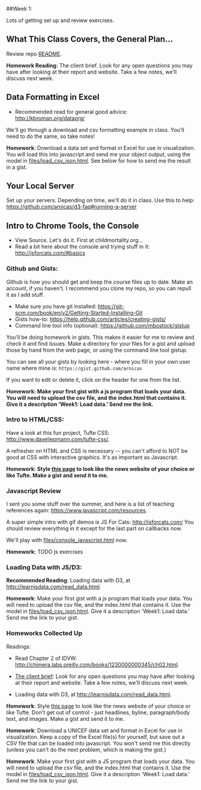 
##Week 1:

Lots of getting set up and review exercises.

## What This Class Covers, the General Plan...

Review repo [README](../README.md).

**Homework Reading**: The client brief.  Look for any open questions you may have after looking at their report and website.  Take a few notes, we'll discuss next week.


## Data Formatting in Excel

* Recommended read for general good advice: http://kbroman.org/dataorg/

We'll go through a download and csv formatting example in class.  You'll need to do the same, so take notes!

**Homework**: Download a data set and format in Excel for use in visualization. You will load this into javascript and send me your object output, using the model in [files/load_csv_json.html](files/load_csv_json.html).  See below for how to send me the result in a gist.


## Your Local Server

Set up your servers. Depending on time, we'll do it in class. Use this to help: https://github.com/arnicas/d3-faq#running-a-server


## Intro to Chrome Tools, the Console

* View Source. Let's do it. First at childmortality.org...
* Read a bit here about the console and trying stuff in it: http://jsforcats.com/#basics


### Github and Gists:

Github is how you should get and keep the course files up to date.
Make an account, if you haven't.  I recommend you clone my repo, so you can repull it as I add stuff.

* Make sure you have git installed: https://git-scm.com/book/en/v2/Getting-Started-Installing-Git
* Gists how-to:  https://help.github.com/articles/creating-gists/
* Command line tool info (optional): https://github.com/mbostock/gistup

You'll be doing homework in gists.  This makes it easier for me to review and check it and find issues.  Make a directory for your files for a gist and upload those by hand from the web page, or using the command line tool gistup.

You can see all your gists by looking here - where you fill in your own user name where mine is: `https://gist.github.com/arnicas`

If you want to edit or delete it, click on the header for one from the list.

**Homework: Make your first gist with a js program that loads your data. You will need to upload the csv file, and the index.html that contains it.  Give it a description 'Week1: Load data.' Send me the link.**


### Intro to HTML/CSS:

Have a look at this fun project, Tufte CSS: http://www.daveliepmann.com/tufte-css/.

A refresher on HTML and CSS is necessary -- you can't afford to NOT be good at CSS with interactive graphics.  It's as important as Javascript.

**Homework:  Style [this page](files/wapo_debates_article.html) to look like the news website of your choice or like Tufte.  Make a gist and send it to me.**


### Javascript Review

I sent you some stuff over the summer, and here is a list of teaching references again: https://www.javascript.com/resources.

A super simple intro with gif demos is JS For Cats: http://jsforcats.com/
You should review everything in it except for the last part on callbacks now.

We'll play with [files/console_javascript.html](files/console_javascript.html) now.

**Homework:** TODO js exercises


### Loading Data with JS/D3:

**Recommended Reading**: Loading data with D3, at http://learnjsdata.com/read_data.html.

**Homework**: Make your first gist with a js program that loads your data. You will need to upload the csv file, and the index.html that contains it.  Use the model in [files/load_csv_json.html](files/load_csv_json.html). Give it a description 'Week1: Load data.' Send me the link to your gist.


### Homeworks Collected Up

Readings:

* Read Chapter 2 of IDVW: http://chimera.labs.oreilly.com/books/1230000000345/ch02.html.

* [The client brief](../APromiseRenewed_Brief_March2015.pdf): Look for any open questions you may have after looking at their report and website.  Take a few notes, we'll discuss next week.

* Loading data with D3, at http://learnjsdata.com/read_data.html.

**Homework**:  Style [this page](files/wapo_debates_article.html) to look like the news website of your choice or like Tufte.  Don't get out of control - just headlines, byline, paragraph/body text, and images.  Make a gist and send it to me.

**Homework**: Download a UNICEF data set and format in Excel for use in visualization.  Keep a copy of the Excel file(s) for yourself, but save out a CSV file that can be loaded into javascript. You won't send me this directly (unless you can't do the next problem, which is making the gist.)

**Homework**: Make your first gist with a JS program that loads your data. You will need to upload the csv file, and the index.html that contains it.  Use the model in [files/load_csv_json.html](files/load_csv_json.html). Give it a description 'Week1: Load data.' Send me the link to your gist.



